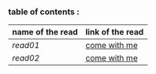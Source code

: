 ### table of contents :
 
 **name of the read**   |   **link of the read**
 -----------------      |   --------
 *read01*              | [come with me](read01.md)
 *read02*              |[come with me](read02.md)
 